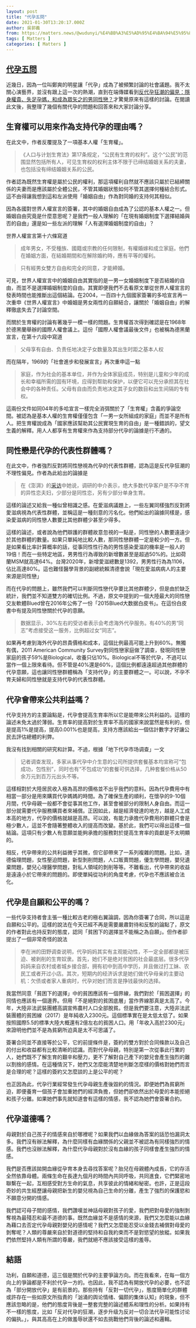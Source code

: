 ```yaml
---
layout: post
title: "代孕五問"
date: 2021-01-30T13:20:17.000Z
author: 吳郭義
from: https://matters.news/@wudunyi/%E4%BB%A3%E5%AD%95%E4%BA%94%E5%95%8F-bafyreidgrqafzcnnxhng2cv3246lklpybtguouu62kxajmad7xbrr5bovy
tags: [ Matters ]
categories: [ Matters ]
---
```

<!--1612012817000-->
[代孕五問](https://matters.news/@wudunyi/%E4%BB%A3%E5%AD%95%E4%BA%94%E5%95%8F-bafyreidgrqafzcnnxhng2cv3246lklpybtguouu62kxajmad7xbrr5bovy)
------

<div>
<p>近幾日，因為一位叫鄭爽的明星讓「代孕」成為了被頻繁討論的社會議題。我不太關心演藝界，並沒有跟上這一次的熱潮，直到在端傳媒看到<a href="https://theinitium.com/article/20210125-opinion-china-surrogacy-controversies/" target="_blank">反代孕狂潮的偏見：隱身權貴、失足孕媽，和成為眾矢之的男同性戀？</a>才驚覺原來有這樣的討論。在閱讀此文後，我整理了幾個有關代孕的問題和回答來和大家討論分享。</p><h2>生育權可以用來作為支持代孕的理由嗎？</h2><p>在此文中，作者反覆提及了一項基本人權「生育權」。</p><blockquote>《人口与计划生育法》第17条规定，“公民有生育的权利”。这个“公民”的范围显然包括所有人，可见生育权的权利主体不限于已缔结婚姻关系的夫妻，也包括没有缔结婚姻关系的公民。</blockquote><p>作者認為既然生育權是屬於公民的權利，那這項權利自然就不應該只屬於已結締關係的夫妻而是應該屬於全體公民，不管其婚姻狀態如何不管其選擇何種結合形式。這不由得讓我想到這和左派使用「婚姻自由」作為對同婚的支持何其相似。</p><p>因為各國對世界人權宣言的簽署，其中的婚姻自由成為了公認的基本人權之一。但婚姻自由究竟是什麼意思呢？是我們一般人理解的「在現有婚姻制度下選擇結婚與否的自由」還是如一些左派的理解「人有選擇婚姻制度的自由」？</p><p>世界人權宣言第十六條寫道</p><blockquote>成年男女，不受種族、國籍或宗教的任何限制，有權婚嫁和成立家庭。他們在婚姻方面，在結婚期間和在解除婚約時，應有平等的權利。</blockquote><blockquote>只有經男女雙方自由和完全的同意，才能締婚。</blockquote><p>可見，世界人權宣言中的婚姻自由其實指的是一男一女婚姻制度下是否結婚的自由，而並不是選擇婚姻制度的自由。其實即便我們不去看原文單從世界人權宣言的發表時間也能推斷出這個結論。在2004，一百四十九個國家簽署的多哈宣言再一次重申《世界人權宣言》中婚姻是男女兩性的自願結合，讓關於「婚姻自由」的解釋徹底失去了討論空間。</p><p>而關於生育權的討論有著幾乎一模一樣的問題。生育權首次得到確認是在1968年於德黑蘭舉辦的國際人權會議上。這份「國際人權會議最後文件」也被稱為德黑蘭宣言，在第十六段中寫道</p><blockquote>父母享有自由、负责任地决定子女数量及其出生时距之基本人权</blockquote><p>而在隔年，1969的「社會進步和發展宣言」再次重申這一點</p><blockquote>家庭，作为社会的基本单位，并作为全体家庭成员，特别是儿童和少年的成长和幸福所需的固有环境，应得到帮助和保护，以便它可以充分承担其在社会中的各种责任。父母有自由而负责地决定其子女的数目和出生间隔的专有权。</blockquote><p>這兩份文件如同04年的多哈宣言一樣完全消弭關於了「生育權」含義的爭論空間。被認為是基本人權的生育權僅僅包含「一男一女所組成的家庭」而並不是所有人。把生育權說成為「國家應該幫助其公民實現生育的自由」是一種錯誤的，望文生義的解釋。用人人都享有生育權來作為支持部分代孕的論據是行不通的。</p><h2>同性戀是代孕的代表性群體嗎？</h2><p>在此文中，作者強烈反對將同性戀視為代孕的代表性群體，認為這是反代孕狂潮的不理性偏見。作者為此給出的論據是</p><blockquote>在《澎湃》的<a href="https://www.thepaper.cn/newsDetail_forward_10883259" target="_blank">采访</a>中她说，调研的中介表示，绝大多数代孕客户是不孕不育的异性恋夫妇，少部分是同性恋，另有少部分单身生育。</blockquote><p>這樣的論述又給我一種似曾相識之感。在愛滋病議題上，一些左翼同樣強烈反對將愛滋病視為代表性群體，並稱這是一種刻意的污名化。他們給出的論據同樣是，感染愛滋病的同性戀人數要比其他群體少甚至少得多。</p><p>這樣的論述，或者說為他們辯護的群體故意忽視的一點是，同性戀的人數要遠遠少於其他群體的數量。如果只單純地比較人數，那同性戀群體一定是較少的一方。但是如果看比率計算概率的話，從事同性性行為的男性感染愛滋的機率是一般人的19倍！而在一些特定地區，男男性行為導致的新增數甚至是超過50%的。比如荷蘭MSM就高達64%。台灣2020年，新增愛滋總數是1392，男男性行為為1106，佔比高達80%。這也難怪醫學背景的副總統賴清德會說「現在愛滋病病人的主要來源是同性戀」</p><p>而在代孕的問題上，雖然我們可以判斷同性戀代孕要比其他群體少，但是由於缺乏統計，我們並不知道雙方的確切比例。不過，原文中提到的一個大陸最大的同性戀交友軟體Blued曾在2016年公佈了一份「2015Blued大数据白皮书」。在這份白皮書中有提及同性戀關於代孕的意願。</p><blockquote>数据显示，30%左右的受访者表示会考虑海外代孕服务。有40%的男“同志”考虑接受这一服务，比例超过女“同志”。</blockquote><p>如果再考慮到海外代孕的昂貴價格和成本，這個比例最高可能上升到60%。無獨有偶，2011 American Community Survey對同性戀家庭做了調查，發現同性戀家庭的孩子59%是Biological，收養只佔10%。Biological不等於代孕，不過可以當作一個上限來看待。但不管是40%還是60%，這個比例都遠遠超過其他群體的代孕意願，這也讓同性戀群體稱為「支持代孕」的主要群體之一。可以說，不孕不育夫婦和同性戀就是支持代孕的代表性群體。</p><h2>代孕會帶來公共利益嗎？</h2><p>代孕支持方的主要論點是，代孕會提高生育率所以它是能帶來公共利益的。這樣的論述未免太過於薄弱。生育率的提高對於生育率不高的國家來說當然是有利的，但是提高1%是提高，提高0.001%也是提高，支持方應該給出一個估計數字才好讓公民去評估總體的利弊。</p><p>我沒有找到相關的研究和計算。不過，根據「地下代孕市场调查」一文</p><blockquote>记者调查发现，多家从事代孕中介生意的公司所提供套餐基本均宣称可“包成功，包性别”，同时也有“不包成功”的套餐可供选择，几种套餐价格从50余万元到百万元出头不等。</blockquote><p>這樣相對於大陸居民收入極為高昂的價格並不出乎我們的意料。因為代孕費用中有相當一部分是用來購買代孕媽媽的時間。為了確保生產的順利，在懷孕的9-10個月間，代孕母親一般都不會從事其他工作，甚至會被部分的限制人身自由。而這一部分就需要代孕服務購買者來補償。正因如此，越是經濟發達的地方，越是人工成本高的地方，代孕的價格就越是高昂。可以說，有能力承擔代孕費用的群體只會是極少數人，這並不會隨著整體收入的提高而改變。基於此，我們可以得出這樣一個結論。這項只有少數人有意願並能夠承擔的服務對於提高生育率的貢獻是不太明顯的。</p><p>相反，代孕帶來的公共利益微乎其微，但它卻帶來了一系列複雜的問題。比如，道德倫理問題，女性壓迫問題，新型剝削問題，人口販賣問題，優生學問題，嬰兒遺棄問題，嬰兒心理醫學問題，對私人領域的剝削等等。不難看出，代孕帶來的收益是遠遠小於它帶來的問題的。即使單純從功利的角度考慮，代孕也不應該被合法化。</p><h2>代孕是自願和公平的嗎？</h2><p>一些代孕支持者會主張一種比較古老的極右翼論調，因為你簽署了合同，所以這是自願和公平的。這樣的說法在今天已經不再是需要嚴肅對待和反駁的論點了，原文的作者對此也持反對的態度，認同「貧困下的選擇並不能稱之為自願」。但作者卻提出了一個非常奇怪的說法</p><blockquote>李在洲的田野调查说明，代孕妈妈其实有主观能动性，不一定全部都是被压迫、被剥削的生育奴隶。首先，她们不是绝对贫困的社会最底层。很多代孕妈妈来自农村或者城乡接合部，拥有初中到高中学历，并且做过打工妹、农民工或者开过小店。其次，短期内的经济诉求是她们做代孕母亲的主要动机：欠债或者家人重病时，代孕对她们而言是挣钱最快的选择。</blockquote><p>我當然同意「貧困下的選擇」中的貧困應該有一個界線，我們對於「貧困選擇」的同情也應該有一個邊界。但用「不是絕對的貧困底層」當作界線那真是太高了。今年，大陸非法武裝團體高調宣佈農村人口全部脫貧。但是我們要注意，大陸非法武裝團體的貧困線（2017）是年純收入2300元。這個標準實在是太低太低了。如果按照國際5.5的標準大陸大概還有2億左右的貧困人口。用「年收入高於2300元」來證明他們並不是為貧窮所迫真是太不可思議了。</p><p>簽署合同並不直接等於公平，它的前提條件是，簽約的雙方對於合同條款以及自己的付出和收益都有比較清晰的認識。而對代孕母親，特別是第一次從事此行業的人，她們既不了解生育的艱辛和壓力，更不了解對自己產下的嬰兒會產生強烈的難以割捨的感情。在這種情況下，她們又怎麼能清楚地判斷怎麼樣的價格對她們而言是合理的呢？這樣的簽約又怎麼談的上是公平的呢？</p><p>也正因為此，代孕行業經常發生代孕母親生產後毀約的情況。即便她們為貧窮所迫，即便養育一個孩子會加重她們的經濟負擔，但她們卻依然出於母愛的本能拒絕和孩子分離。如果她們事先就知道會有這樣的情感，我不認為她們會簽署合約。</p><h2>代孕道德嗎？</h2><p>母親對於自己孩子的情感來自於哪裡呢？如果我們以血緣做為答案的話恐怕漏洞太多。我們沒有辦法解釋，為什麼同樣有血緣關係的父親並不被認為有同樣強烈的情感。我們也沒辦法解釋，為什麼代孕母親對於沒有血緣的孩子同樣會產生強烈的情感。</p><p>我們是否應該拋開血緣從孕育本身去尋找答案呢？胎兒在母親體內成長，它的存活全然依靠母體。兩條生命在長達九個月的時間內共同呼吸，共同進食，它們緊密地聯繫在一起，互相感受對方生命的氣息，共享彼此的情緒和秘密。也許，正是這段奇妙的共生經歷讓母親把新生的嬰兒視為自己生命的分離，產生了強烈的保護慾和不願意分開的情感。</p><p>我們認可母子間的感情，我們讚嘆並神話母親對孩子的愛，我們把對母愛的強制剝奪視為最殘忍和最不道德的事。既然血緣並不是感情的來源，我們又怎麼能以血緣為藉口去否定代孕母親對嬰兒的感情呢？我們又怎麼能忍受以金錢去補償對母愛的剝奪呢？人類的尊嚴來自於對道德的堅持和自我約束而不是對慾望的放縱。如果我們依然堅持人類有所謂的尊嚴，我們就絕不應該接受這樣的羞辱。</p><h2>結語</h2><p>功利，自願和道德，這三個是關於代孕的主要爭論方向。而在我看來，在每一個方向上的爭論都是不利於代孕一方的。也因此，我不認為有開放代孕的必要，也不認為「部分開放代孕」是有前景的。那些持有「反對一切代孕」，態度簡單化的群體或許存在一些如原文所指責的「汹涌的舆论情绪、偏颇的集体认知」的現象，但不應該忽略的是，他們的態度背後是一整套完整的論述體系和理性的分析。如果持有不一樣的態度，比如「反对代孕的狂潮，逐步升级为反对一切合法代孕可能性讨论的偏执。」，與其高高在上的做羞辱狀還不如去挑戰他們背後的論述和邏輯。</p><p><br></p><p><br></p><p><br></p>
</div>
